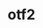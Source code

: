 ---
title: "otf2"
layout: cache
categories: [package, v0.19]
meta: {"versions": ["2.3"], "compilers": ["gcc@=11.1.0", "oneapi@=2022.1.0"], "oss": ["ubuntu20.04"], "platforms": ["linux"], "targets": ["x86_64"], "stacks": ["e4s", "e4s-oneapi"], "num_specs": 2, "num_specs_by_stack": {"e4s": 1, "e4s-oneapi": 1}}
spec_details: [{"hash": "e3gh2oahgvwk55ti6kfa2n4tilyitjoy", "compiler": "gcc@=11.1.0", "versions": ["2.3"], "os": "ubuntu20.04", "platform": "linux", "target": "x86_64", "variants": ["build_system=autotools", "patches=7e56d93"], "stacks": ["e4s"], "size": "-", "tarball": "https://binaries.spack.io/releases/v0.19/build_cache/linux-ubuntu20.04-x86_64/gcc-11.1.0/otf2-2.3/linux-ubuntu20.04-x86_64-gcc-11.1.0-otf2-2.3-e3gh2oahgvwk55ti6kfa2n4tilyitjoy.spack"}, {"hash": "w5ctx26ydlwtekkff5q4cao2nce6gpw2", "compiler": "oneapi@=2022.1.0", "versions": ["2.3"], "os": "ubuntu20.04", "platform": "linux", "target": "x86_64", "variants": ["build_system=autotools", "patches=7e56d93"], "stacks": ["e4s-oneapi"], "size": "-", "tarball": "https://binaries.spack.io/releases/v0.19/build_cache/linux-ubuntu20.04-x86_64/oneapi-2022.1.0/otf2-2.3/linux-ubuntu20.04-x86_64-oneapi-2022.1.0-otf2-2.3-w5ctx26ydlwtekkff5q4cao2nce6gpw2.spack"}]
---